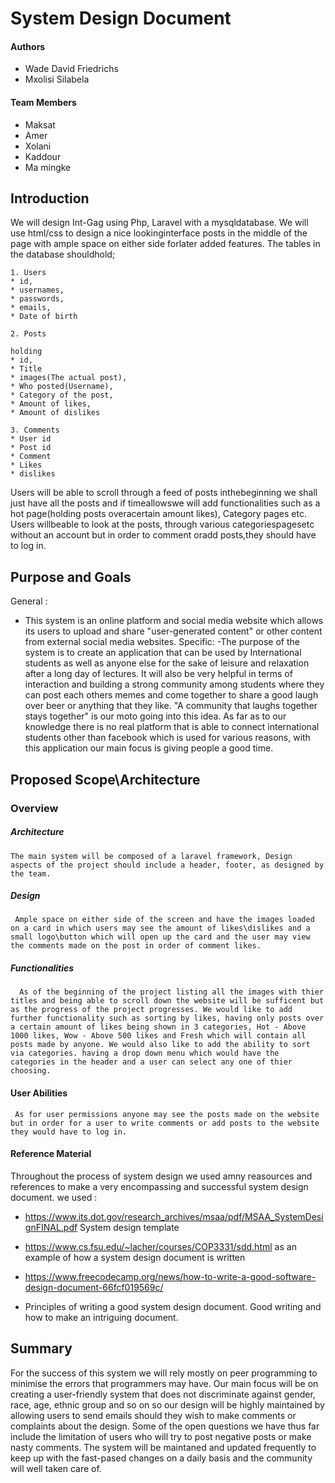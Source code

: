 # System Design Document

   #### Authors

   * Wade David Friedrichs
   * Mxolisi Silabela

   #### Team Members

   * Maksat
   * Amer 
   * Xolani
   * Kaddour
   * Ma mingke


## Introduction

We will design Int-Gag using Php, Laravel with a mysqldatabase. We will use html/css to design a nice lookinginterface posts in
the middle of the page with ample space on either side forlater added features. The tables in the database shouldhold; 

    1. Users 
    * id,
    * usernames, 
    * passwords,
    * emails,
    * Date of birth

    2. Posts 

    holding
    * id,
    * Title
    * images(The actual post), 
    * Who posted(Username),
    * Category of the post,
    * Amount of likes,
    * Amount of dislikes
    
    3. Comments
    * User id 
    * Post id
    * Comment
    * Likes
    * dislikes


Users will be able to scroll through a feed of posts inthebeginning we shall just have all the posts and if timeallowswe will add 
functionalities such as a hot page(holding posts overacertain amount likes), Category pages etc. Users willbeable to look at the posts, through various categoriespagesetc without an account but in order to comment oradd posts,they should have to log in.

## Purpose and Goals
 General : 
 - This system is an online platform and social media website which allows its users to upload and share "user-generated content" or other content from external social media websites.
 Specific:
-The purpose of the system is to create an application that can be used by International students as well as anyone else for the sake of leisure and relaxation after a long day of lectures. It will also be very helpful in terms of interaction and building a strong community among students where they can post each others memes and come together to share a good laugh over beer or anything that they like. "A community that laughs together stays together" is our moto going into this idea. As far as to our knowledge there is no real platform that is able to connect international students other than facebook which is used for various reasons, with this application our main focus is giving people a good time.


## Proposed Scope\Architecture

### Overview
  ##### Architecture

    The main system will be composed of a laravel framework, Design aspects of the project should include a header, footer, as designed by the team.

  ##### Design 

     Ample space on either side of the screen and have the images loaded on a card in which users may see the amount of likes\dislikes and a small logo\button which will open up the card and the user may view the comments made on the post in order of comment likes.
  
  ##### Functionalities

      As of the beginning of the project listing all the images with thier titles and being able to scroll down the website will be sufficent but as the progress of the project progresses. We would like to add further functionality such as sorting by likes, having only posts over a certain amount of likes being shown in 3 categories, Hot - Above 1000 likes, Wow - Above 500 likes and Fresh which will contain all posts made by anyone. We would also like to add the ability to sort via categories. having a drop down menu which would have the categories in the header and a user can select any one of thier choosing.
 
  #### User Abilities


     As for user permissions anyone may see the posts made on the website but in order for a user to write comments or add posts to the website they would have to log in.



 #### Reference Material 

 Throughout the process of system design we used amny reasources and references to make a very encompassing and successful system design document. we used :
 * https://www.its.dot.gov/research_archives/msaa/pdf/MSAA_SystemDesignFINAL.pdf System design template
 * https://www.cs.fsu.edu/~lacher/courses/COP3331/sdd.html
 as an example of how a system design document is written

* https://www.freecodecamp.org/news/how-to-write-a-good-software-design-document-66fcf019569c/

* Principles of writing a good system design document. Good writing and how to make an intriguing document.


## Summary

For the success of this system we will rely mostly on peer programming to minimise the errors that programmers may have. Our main focus will be on creating a user-friendly system that does not discriminate against gender, race, age, ethnic group and so on so our design will be highly maintained by allowing users to send emails should they wish to make comments or complaints about the design. Some of the open questions we have thus far include the limitation of users who will try to post negative posts or make nasty comments. The system will be maintaned and updated frequently to keep up with the fast-pased changes on a daily basis and the community will well taken care of.
